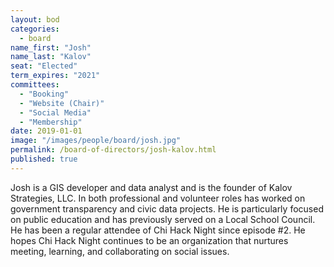 ```yaml
---
layout: bod
categories: 
  - board
name_first: "Josh"
name_last: "Kalov"
seat: "Elected"
term_expires: "2021"
committees:
  - "Booking"
  - "Website (Chair)"
  - "Social Media"
  - "Membership"
date: 2019-01-01
image: "/images/people/board/josh.jpg"
permalink: /board-of-directors/josh-kalov.html
published: true
---
```


Josh is a GIS developer and data analyst and is the founder of Kalov Strategies, LLC. In both professional and volunteer roles has worked on government transparency and civic data projects. He is particularly focused on public education and has previously served on a Local School Council. He has been a regular attendee of Chi Hack Night since episode #2. He hopes Chi Hack Night continues to be an organization that nurtures meeting, learning, and collaborating on social issues. 